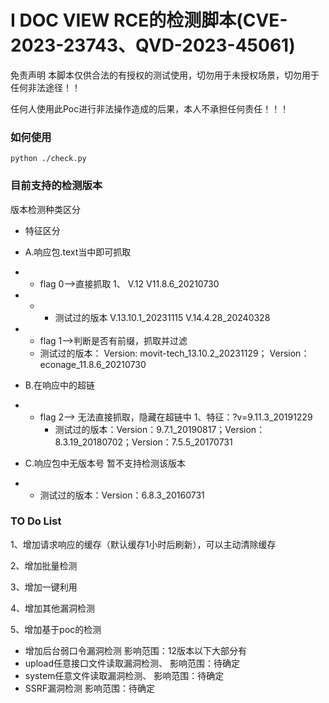 # I DOC VIEW RCE的检测脚本(CVE-2023-23743、QVD-2023-45061)

免责声明
本脚本仅供合法的有授权的测试使用，切勿用于未授权场景，切勿用于任何非法途径！！

任何人使用此Poc进行非法操作造成的后果，本人不承担任何责任！！！

### 如何使用

```
python ./check.py
```

### 目前支持的检测版本

版本检测种类区分

- 特征区分
- A.响应包.text当中即可抓取

- -  flag 0——>直接抓取
             	1、  V.12   V11.8.6_20210730  

- - -  测试过的版本      V.13.10.1_20231115  V.14.4.28_20240328

- -  flag 1——>判断是否有前缀，抓取并过滤
    - 测试过的版本： Version: movit-tech_13.10.2_20231129； Version：econage_11.8.6_20210730

- B.在响应中的超链

- - flag 2——> 无法直接抓取，隐藏在超链中
             	1、特征：?v=9.11.3_20191229          
    - 测试过的版本：Version：9.7.1_20190817；Version：8.3.19_20180702；Version：7.5.5_20170731

-  C.响应包中无版本号
           暂不支持检测该版本 
- -  测试过的版本：Version：6.8.3_20160731
                  

### TO Do List

1、增加请求响应的缓存（默认缓存1小时后刷新），可以主动清除缓存

2、增加批量检测

3、增加一键利用

4、增加其他漏洞检测

5、增加基于poc的检测

- 增加后台弱口令漏洞检测
        影响范围：12版本以下大部分有
- upload任意接口文件读取漏洞检测、
        影响范围：待确定
- system任意文件读取漏洞检测、
        影响范围：待确定
- SSRF漏洞检测
        影响范围：待确定

